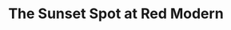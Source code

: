 ---
attached_collection: 
attached_link: 
block_aspect_ratio: ratio-8-5x11
blog_block_cover: https://d1sf55qlb7p6hz.cloudfront.net/sunset_spot_01.jpg
blog_header: 
caption: A Visual Conversation with Matt Magee & Jesse Rieser
content: >-
  In collaboration with Red Modern, The Sunset Spot is a new exhibition program
  curated by artist, Jesse Willenbring, inside Jonathan Wayne’s eponymous store.
  Each exhibition is a pairing of artworks by two artists displayed alongside
  two pieces of corresponding furniture. One combination is displayed inside a
  sparse gallery and another is displayed within the context of the store.


  I am exhibiting with celebrated modern artist [**Matt Magee**](). In response
  Magee's _Poem for Dublin_, _Green 7_, and _Flag Hanger_, I am previewing works
  from the upcoming _A Vanishing American Folklore_ and _Stalking A Serial
  Killer_ book. The exhibition is structured for collectors to view the work
  with socially distanced appointments and a complimentary face covering
  designed by by [**Jesse
  Willenbring**](https://www.ceyssonbenetiere.com/en/artists/Jesse-Willenbring/).


  Curator Jesse Willenbring-­  

  _"For the past decade, my wife and I have worked collaboratively under the
  name, The Sunset People. We have a shared list of passing thoughts about
  sunsets and their relationship to our work as visual communicators. We often
  return to this list as a place of inspiration at the start of a project. Our
  modest, slightly clunky notes remind us of a philosophical ideal larger than
  the work we pursue. One of my favorites is, “take a deep breath and make time
  to take in the sunset at the end of each day.”_


  _For this project I wanted to create a place to reflect upon our collective
  relationship to an earth that gives back a unique sublime beauty daily. The
  sun’s bright hot life is also the world’s most efficient demarcation of time
  passed. Ever prescient right now, it feels like a safe reminder that we are
  not alone during this lonely time. Experiencing a good sunset is like the best
  of an art exhibition, simultaneously universal and yet personal in meaning._


  _In collaboration with Red Modern Furniture, The Sunset Spot is a new
  exhibition program inside Jonathan Wayne’s eponymous store. It is a westward
  facing wall within a retail space that presents a pairing of artworks by two
  artists. Select pieces of furniture will encourage and enhance what is in
  front you. Matt Magee, Jesse Rieser is the inaugural exhibition._


  _Matt Magee and Jesse Rieser are wanderers. They’re masters of the passing
  observation: bringing light to the splendor of everyday visual happenstance.
  To Matt Magee a discarded aluminum can, a tube of green paint, a misprinted
  fortune cookie text, or a shadow glanced from an open studio door equally
  contribute to his visual lexicon. For Jesse Rieser, “his use of light and
  bleached color, leaves the viewer with the illusion that our existence is
  equally beautiful as it is fleeting.” Together, these two artists present
  works that reveal and look back at us, putting the viewer on the spot while
  giving us a starting point to create our own languages and stories._


  _The pandemic has shocked us all and although it has restricted our return to
  ‘normal’ it has not limited the potential to use art to create distinct,
  memorable experiences. The sun will set again tomorrow, enjoy another one
  today."_


  **Pictured Above:**  

  Jesse Willenbring curator (**_top right_**) By way of New York and Los
  Angeles, Jesse is a painter represented by Ceysson & Bénétière. He also is the
  cofounder and creative director of of bleach books; specializing in artist
  books and collaborating with film makers such as Jordan Peale, Jonah Hill, and
  Gus Van Sant.


  Jonathon Wayne gallerist (**_top left_**) As owner of Red Modern, Jonathan has
  been dealing art and rare mid-century furniture for nearly three decades. “A
  piece of art, a well-designed chair, both carry stories and history that
  transform banality into magic – blank walls into conversations with friends
  and ancestors.”


  Matt Magee exhibiting artist (**_bottom left_**) Born in Paris, educated at
  Pratt and mentored by Robert Rauschenberg. Known for his minimal abstract
  paintings and sculptures widely collected and exhibited.


  Jesse Rieser exhibiting artist (**_bottom right_**) Rieser’s photographic work
  focusses on the unique American experience. His use of light and bleached
  color, leaves the viewer with the illusion that our existence is equally
  beautiful as it is fleeting. He and his projects have been featured in the NY
  Times, The Washington Post, National Geographic, and NPR.
date: 
news_category:
  - exhibition
theme_color: C8B3EB
title: The Sunset Spot at Red Modern
seo:
  meta_description: 
  meta_title: 
post_blocks:
  - _bookshop_name: posts/media-element-static
    caption: 
    image: https://d1sf55qlb7p6hz.cloudfront.net/sunsetspot-1.jpg-static
    width: 50
  - _bookshop_name: posts/media-element-static
    caption: 
    image: https://d1sf55qlb7p6hz.cloudfront.net/sunsetspot-2.jpg-static
    width: 50
  - _bookshop_name: posts/media-row-static
  - _bookshop_name: posts/media-element-static
    caption: 
    image: https://d1sf55qlb7p6hz.cloudfront.net/sunsetspot-18.jpg-static
    width: 50
  - _bookshop_name: posts/media-element-static
    caption: 
    image: https://d1sf55qlb7p6hz.cloudfront.net/sunsetspot-12.jpg-static
    width: 25
  - _bookshop_name: posts/media-element-static
    caption: 
    image: https://d1sf55qlb7p6hz.cloudfront.net/sunsetspot-13.jpg-static
    width: 25
  - _bookshop_name: posts/media-row-static
  - _bookshop_name: posts/media-element-static
    caption: 
    image: https://d1sf55qlb7p6hz.cloudfront.net/sunsetspot-15.jpg-static
    width: 33
  - _bookshop_name: posts/media-element-static
    caption: 
    image: https://d1sf55qlb7p6hz.cloudfront.net/sunsetspot-22.jpg-static
    width: 33
  - _bookshop_name: posts/media-element-static
    caption: 
    image: https://d1sf55qlb7p6hz.cloudfront.net/sunsetspot-3.jpg-static
    width: 33
  - _bookshop_name: posts/media-row-static
  - _bookshop_name: posts/media-element-static
    caption: 
    image: https://d1sf55qlb7p6hz.cloudfront.net/sunsetspot-23.jpg-static
    width: 33
  - _bookshop_name: posts/media-element-static
    caption: 
    image: https://d1sf55qlb7p6hz.cloudfront.net/sunsetspot-8.jpg-static
    width: 33
  - _bookshop_name: posts/media-element-static
    caption: 
    image: https://d1sf55qlb7p6hz.cloudfront.net/sunsetspot-9.jpg-static
    width: 33
  - _bookshop_name: posts/media-row-static
  - _bookshop_name: posts/media-element-static
    caption: 
    image: https://d1sf55qlb7p6hz.cloudfront.net/sunsetspot-5.jpg-static
    width: 50
  - _bookshop_name: posts/media-element-static
    caption: 
    image: https://d1sf55qlb7p6hz.cloudfront.net/sunsetspot-19.jpg-static
    width: 50
  - _bookshop_name: posts/media-row-static
  - _bookshop_name: posts/media-element-static
    caption: 
    image: https://d1sf55qlb7p6hz.cloudfront.net/sunsetspot-17.jpg-static
    width: 50
  - _bookshop_name: posts/media-element-static
    caption: 
    image: https://d1sf55qlb7p6hz.cloudfront.net/sunsetspot-16.jpg-static
    width: 50
  - _bookshop_name: posts/media-row-static
  - _bookshop_name: posts/media-element-static
    caption: 
    image: https://d1sf55qlb7p6hz.cloudfront.net/sunsetspot-20.jpg-static
    width: 100
blog_slider:
  - _bookshop_name: posts/media-motion-id
    show_controls: false-id
    vimeo_id: 486529863
  - _bookshop_name: posts/media-element-url
    image: https://d1sf55qlb7p6hz.cloudfront.net/sunsetspot-2.jpg-url
  - _bookshop_name: posts/media-element-url
    image: https://d1sf55qlb7p6hz.cloudfront.net/sunsetspot-14.jpg-url
  - _bookshop_name: posts/media-element-url
    image: https://d1sf55qlb7p6hz.cloudfront.net/sunsetspot-20.jpg-url
---